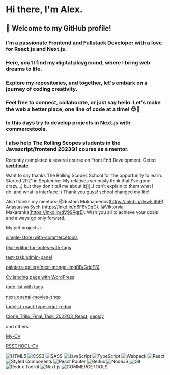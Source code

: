 # Hi there, I'm Alex.

## 👋 Welcome to my GitHub profile!

### I'm a passionate Frontend and Fullstack Developer with a love for React.js and Next.js.

### Here, you'll find my digital playground, where I bring web dreams to life.

### Explore my repositories, and together, let's embark on a journey of coding creativity.

 ### Feel free to connect, collaborate, or just say hello. Let's make the web a better place, one line of code at a time! 😊🚀

 ### In this days try to develop projects in Next.js with commercetools. 
 ### I also help The Rolling Scopes students in the Javascript/frontend 2023Q1 course as a mentor.


Recently completed a several course on Front End Development. Geted **[sertificate](https://jmsbrn.github.io/sertificate/sertificate_react_2022Q3.pdf)**.

Want to say thanks The Rolling Scopes School for the opportunity to learn.
Started 2021 in September
My relatives seriously think that I've gone crazy...) but they don't tell me about it)))..I can't explain to them what I do..and what is interface :)
Thank you guys! school changed my life!

Also thanks my mentors: @Rustam Mukhamedov(https://lnkd.in/dvw5i6bP), Anastasiya Sych (https://lnkd.in/d6F8vDqG), @Viktoryia Makaranka(https://lnkd.in/dV99RgrE).
Wish you all to achieve your goals and always go only forward.

My pet projects :

[simple-store-with-commercetools](https://simple-shop-commercetools-next.vercel.app/)

[text-editor-for-notes-with-tags](https://text-editor-for-notes-with-tags.netlify.app/)

[test-task admin-panel](https://admin-panel-ten-psi.vercel.app/)

[painters-gallery(next-mongo-imgBB/GridFS) ](https://painters-gallery.vercel.app/)

[Cv landing page with WordPress ](https://jmsbrn.epizy.com/)

[todo list with tags ](https://test-task-react-typescript.netlify.app/)

[next-openai-movies-shop](https://next-openai-amber.vercel.app/)

[todolist-react-typescript-redux](https://todolist-redux-typescript.netlify.app/)

[Clone_Trillo_Final_Task_2022Q3_React](https://github.com/JMSBRN/project-management-app), [deploy](https://final-task-team-62-react-2022q3.netlify.app)

and others

<!-- - 📫 How to reach me: ...-->

[My-CV](https://jmsbrn.github.io/cv/cv_10_10_2023.pdf)

[RSSCHOOL-CV](https://app.rs.school/cv/c22d4369-6168-4080-ae7e-d5cbabb49cdb)

![HTML5](https://img.shields.io/badge/html5-%23E34F26.svg?style=for-the-badge&logo=html5&logoColor=white)
![CSS3](https://img.shields.io/badge/css3-%231572B6.svg?style=for-the-badge&logo=css3&logoColor=white)
![SASS](https://img.shields.io/badge/SASS-hotpink.svg?style=for-the-badge&logo=SASS&logoColor=white)
![JavaScript](https://img.shields.io/badge/javascript-%23323330.svg?style=for-the-badge&logo=javascript&logoColor=%23F7DF1E)
![TypeScript](https://img.shields.io/badge/typescript-%23007ACC.svg?style=for-the-badge&logo=typescript&logoColor=white)
![Webpack](https://img.shields.io/badge/webpack-%238DD6F9.svg?style=for-the-badge&logo=webpack&logoColor=black)
![React](https://img.shields.io/badge/react-%2320232a.svg?style=for-the-badge&logo=react&logoColor=%2361DAFB)
![Styled Components](https://img.shields.io/badge/styled--components-DB7093?style=for-the-badge&logo=styled-components&logoColor=white)
![React Router](https://img.shields.io/badge/React_Router-CA4245?style=for-the-badge&logo=react-router&logoColor=white)
![Redux](https://img.shields.io/badge/redux-%23593d88.svg?style=for-the-badge&logo=redux&logoColor=white)
![NodeJS](https://img.shields.io/badge/node.js-6DA55F?style=for-the-badge&logo=node.js&logoColor=white)
![Git](https://img.shields.io/badge/git-%23F05033.svg?style=for-the-badge&logo=git&logoColor=white)
![Redux Toolkit](https://img.shields.io/badge/redux_toolkit-%23593d88.svg?style=for-the-badge&logo=redux-toolkit&logoColor=white)
![Next.js](https://img.shields.io/badge/next.js-%2320232a.svg?style=for-the-badge&logo=next.js&logoColor=white)
![COMMERCETOOLS](https://img.shields.io/badge/COMMERCETOOLS-20B2AA?style=for-the-badge)

